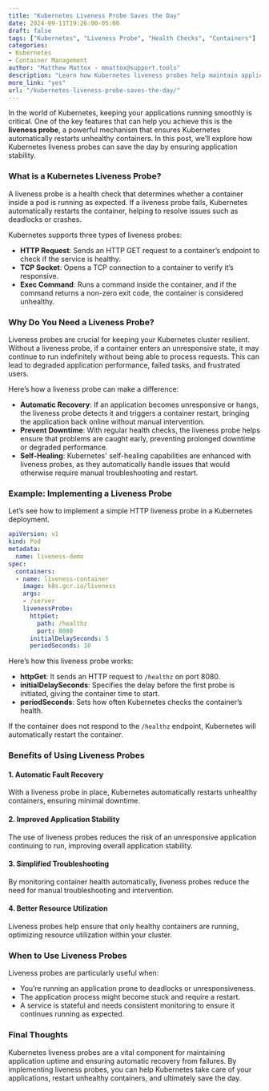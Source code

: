 ```yaml
---
title: "Kubernetes Liveness Probe Saves the Day"  
date: 2024-09-11T19:26:00-05:00  
draft: false  
tags: ["Kubernetes", "Liveness Probe", "Health Checks", "Containers"]  
categories:  
- Kubernetes  
- Container Management  
author: "Matthew Mattox - mmattox@support.tools"  
description: "Learn how Kubernetes liveness probes help maintain application uptime by automatically restarting unhealthy containers."  
more_link: "yes"  
url: "/kubernetes-liveness-probe-saves-the-day/"  
---
```


In the world of Kubernetes, keeping your applications running smoothly is critical. One of the key features that can help you achieve this is the **liveness probe**, a powerful mechanism that ensures Kubernetes automatically restarts unhealthy containers. In this post, we’ll explore how Kubernetes liveness probes can save the day by ensuring application stability.

<!--more-->

### What is a Kubernetes Liveness Probe?

A liveness probe is a health check that determines whether a container inside a pod is running as expected. If a liveness probe fails, Kubernetes automatically restarts the container, helping to resolve issues such as deadlocks or crashes.

Kubernetes supports three types of liveness probes:

- **HTTP Request**: Sends an HTTP GET request to a container’s endpoint to check if the service is healthy.
- **TCP Socket**: Opens a TCP connection to a container to verify it’s responsive.
- **Exec Command**: Runs a command inside the container, and if the command returns a non-zero exit code, the container is considered unhealthy.

### Why Do You Need a Liveness Probe?

Liveness probes are crucial for keeping your Kubernetes cluster resilient. Without a liveness probe, if a container enters an unresponsive state, it may continue to run indefinitely without being able to process requests. This can lead to degraded application performance, failed tasks, and frustrated users.

Here’s how a liveness probe can make a difference:

- **Automatic Recovery**: If an application becomes unresponsive or hangs, the liveness probe detects it and triggers a container restart, bringing the application back online without manual intervention.
- **Prevent Downtime**: With regular health checks, the liveness probe helps ensure that problems are caught early, preventing prolonged downtime or degraded performance.
- **Self-Healing**: Kubernetes' self-healing capabilities are enhanced with liveness probes, as they automatically handle issues that would otherwise require manual troubleshooting and restart.

### Example: Implementing a Liveness Probe

Let’s see how to implement a simple HTTP liveness probe in a Kubernetes deployment.

```yaml
apiVersion: v1
kind: Pod
metadata:
  name: liveness-demo
spec:
  containers:
  - name: liveness-container
    image: k8s.gcr.io/liveness
    args:
    - /server
    livenessProbe:
      httpGet:
        path: /healthz
        port: 8080
      initialDelaySeconds: 5
      periodSeconds: 10
```

Here’s how this liveness probe works:

- **httpGet**: It sends an HTTP request to `/healthz` on port 8080.
- **initialDelaySeconds**: Specifies the delay before the first probe is initiated, giving the container time to start.
- **periodSeconds**: Sets how often Kubernetes checks the container’s health.

If the container does not respond to the `/healthz` endpoint, Kubernetes will automatically restart the container.

### Benefits of Using Liveness Probes

#### 1. **Automatic Fault Recovery**

With a liveness probe in place, Kubernetes automatically restarts unhealthy containers, ensuring minimal downtime.

#### 2. **Improved Application Stability**

The use of liveness probes reduces the risk of an unresponsive application continuing to run, improving overall application stability.

#### 3. **Simplified Troubleshooting**

By monitoring container health automatically, liveness probes reduce the need for manual troubleshooting and intervention.

#### 4. **Better Resource Utilization**

Liveness probes help ensure that only healthy containers are running, optimizing resource utilization within your cluster.

### When to Use Liveness Probes

Liveness probes are particularly useful when:

- You’re running an application prone to deadlocks or unresponsiveness.
- The application process might become stuck and require a restart.
- A service is stateful and needs consistent monitoring to ensure it continues running as expected.

### Final Thoughts

Kubernetes liveness probes are a vital component for maintaining application uptime and ensuring automatic recovery from failures. By implementing liveness probes, you can help Kubernetes take care of your applications, restart unhealthy containers, and ultimately save the day.
